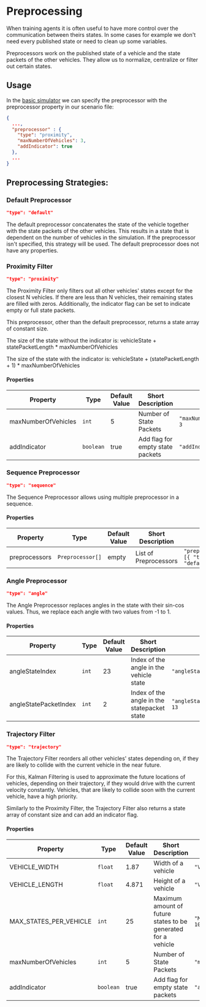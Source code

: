 # Preprocessing

When training agents it is often useful to have more control over the communication between theirs states.
In some cases for example we don't need every published state or need to clean up some variables.

Preprocessors work on the published state of a vehicle and the state packets of the other vehicles.
They allow us to normalize, centralize or filter out certain states.
## Usage
In the [basic simulator](https://git.rwth-aachen.de/monticore/EmbeddedMontiArc/simulators/basic-simulator) we can specify
the preprocessor with the preprocessor property in our scenario file:
```json
{
  ...,
  "preprocessor" : {
    "type": "proximity",
    "maxNumberOfVehicles": 3,
    "addIndicator": true
  },
  ...
}
```

## Preprocessing Strategies:
### Default Preprocessor
```json
"type": "default"
```
The default preprocessor concatenates the state of the vehicle together with the state packets of the
other vehicles.
This results in a state that is dependent on the number of vehicles in the simulation.
If the preprocessor isn't specified, this strategy will be used.
The default preprocessor does not have any properties.


### Proximity Filter
```json
"type": "proximity"
```
The Proximity Filter only filters out all other vehicles' states except for the closest N vehicles. 
If there are less than N vehicles, their remaining states are filled with zeros.
Additionally, the indicator flag can be set to indicate empty or full state packets.

This preprocessor, other than the default preprocessor, returns a state array of constant size.

The size of the state without the indicator is: vehicleState + statePacketLength * maxNumberOfVehicles

The size of the state with the indicator is: vehicleState + (statePacketLength + 1) * maxNumberOfVehicles

#### Properties
| Property            | Type      | Default Value | Short Description                | Usage                      |
|---------------------|-----------|---------------|----------------------------------|----------------------------|
| maxNumberOfVehicles | `int`     | 5             | Number of State Packets          | `"maxNumberOfVehicles": 3` | 
| addIndicator        | `boolean` | true          | Add flag for empty state packets | `"addIndicator": false`    | 

### Sequence Preprocessor
```json
"type": "sequence"
```
The Sequence Preprocessor allows using multiple preprocessor in a sequence.
#### Properties
| Property      | Type             | Default Value | Short Description                | Usage                                     |
|---------------|------------------|---------------|----------------------------------|-------------------------------------------|
| preprocessors | `Preprocessor[]` | empty         | List of Preprocessors            | `"preprocessors": [{ "type": "default"}]` | 

### Angle Preprocessor
```json
"type": "angle"
```
The Angle Preprocessor replaces angles in the state with their sin-cos values.
Thus, we replace each angle with two values from -1 to 1.
#### Properties
| Property              | Type  | Default Value | Short Description                           | Usage                         |
|-----------------------|-------|---------------|---------------------------------------------|-------------------------------|
| angleStateIndex       | `int` | 23            | Index of the angle in the vehicle state     | `"angleStateIndex": 7`        | 
 | angleStatePacketIndex | `int` | 2             | Index of the angle in the statepacket state | `"angleStatePacketIndex": 13` |

### Trajectory Filter
```json
"type": "trajectory"
```
The Trajectory Filter reorders all other vehicles' states depending on, if they are likely to collide with the current vehicle in the near future.

For this, Kalman Filtering is used to approximate the future locations of vehicles, depending on their trajectory, if they would drive with the current velocity constantly.
Vehicles, that are likely to collide soon with the current vehicle, have a high priority.

Similarly to the Proximity Filter, the Trajectory Filter also returns a state array of constant size and can add an indicator flag.

#### Properties
| Property               | Type      | Default Value | Short Description                                             | Usage                          |
|------------------------|-----------|---------------|---------------------------------------------------------------|--------------------------------|
| VEHICLE_WIDTH          | `float`   | 1.87          | Width of a vehicle                                            | `"VEHICLE_WIDTH": 2`           | 
| VEHICLE_LENGTH         | `float`   | 4.871         | Height of a vehicle                                           | `"VEHICLE_LENGTH": 5`          |
| MAX_STATES_PER_VEHICLE | `int`     | 25            | Maximum amount of future states to be generated for a vehicle | `"MAX_STATES_PER_VEHICLE": 10` |
| maxNumberOfVehicles    | `int`     | 5             | Number of State Packets                                       | `"maxNumberOfVehicles": 3`     | 
| addIndicator           | `boolean` | true          | Add flag for empty state packets                              | `"addIndicator": false`        | 

